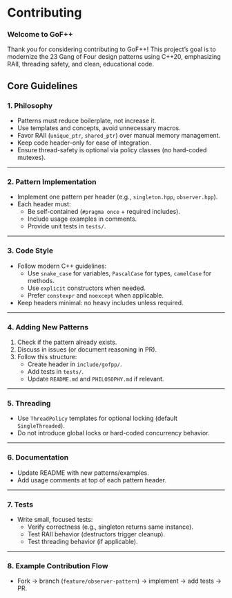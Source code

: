 # Contributing

### Welcome to GoF++

Thank you for considering contributing to GoF++! This project’s goal is to modernize the 23 Gang of Four design patterns using C++20, emphasizing RAII, threading safety, and clean, educational code.

## Core Guidelines

### 1. Philosophy

- Patterns must reduce boilerplate, not increase it.
- Use templates and concepts, avoid unnecessary macros.
- Favor RAII (`unique_ptr`, `shared_ptr`) over manual memory management.
- Keep code header-only for ease of integration.
- Ensure thread-safety is optional via policy classes (no hard-coded mutexes).

---

### 2. Pattern Implementation

- Implement one pattern per header (e.g., `singleton.hpp`, `observer.hpp`).
- Each header must:
  - Be self-contained (`#pragma once` + required includes).
  - Include usage examples in comments.
  - Provide unit tests in `tests/`.

------

### 3. Code Style

- Follow modern C++ guidelines:
  - Use `snake_case` for variables, `PascalCase` for types, `camelCase` for methods.
  - Use `explicit` constructors when needed.
  - Prefer `constexpr` and `noexcept` when applicable.
- Keep headers minimal: no heavy includes unless required.

---

### 4. Adding New Patterns

1. Check if the pattern already exists.
2. Discuss in issues (or document reasoning in PR).
3. Follow this structure:
   - Create header in `include/gofpp/`.
   - Add tests in `tests/`.
   - Update `README.md` and `PHILOSOPHY.md` if relevant.

---

### 5. Threading

- Use `ThreadPolicy` templates for optional locking (default `SingleThreaded`).
- Do not introduce global locks or hard-coded concurrency behavior.

---

### 6. Documentation

- Update README with new patterns/examples.
- Add usage comments at top of each pattern header.

---

### 7. Tests

- Write small, focused tests:
  - Verify correctness (e.g., singleton returns same instance).
  - Test RAII behavior (destructors trigger cleanup).
  - Test threading behavior (if applicable).

------

### 8. Example Contribution Flow

- Fork → branch (`feature/observer-pattern`) → implement → add tests → PR.